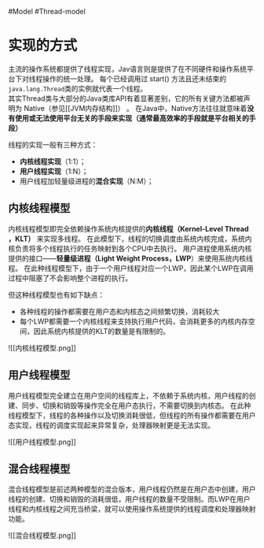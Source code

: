 #Model #Thread-model

# 实现的方式
主流的操作系统都提供了线程实现，Jav语言则是提供了在不同硬件和操作系统平台下对线程操作的统一处理。
每个已经调用过 start() 方法且还未结束的`java.lang.Thread`类的实例就代表一个线程。  
其实Thread类与大部分的Java类库API有着显著差别，它的所有关键方法都被声明为 Native（参见[[JVM内存结构]]） 。
在Java中，Native方法往往就意味着**没有使用或无法使用平台无关的手段来实现（通常最高效率的手段就是平台相关的手段）**

线程的实现一般有三种方式：
-   **内核线程实现**（1:1）；
-   **用户线程实现**（1:N）；
-   用户线程加轻量级进程的**混合实现**（N:M）；

## 内核线程模型
内核线程模型即完全依赖操作系统内核提供的**内核线程（Kernel-Level Thread ，KLT）** 来实现多线程。
在此模型下，线程的切换调度由系统内核完成，系统内核负责将多个线程执行的任务映射到各个CPU中去执行。
用户进程使用系统内核提供的接口——**轻量级进程（Light Weight Process，LWP**）来使用系统内核线程。
在此种线程模型下，由于一个用户线程对应一个LWP，因此某个LWP在调用过程中阻塞了不会影响整个进程的执行。

但这种线程模型也有如下缺点：
-   各种线程的操作都需要在用户态和内核态之间频繁切换，消耗较大
-   每个LWP都需要一个内核线程来支持执行用户代码，会消耗更多的内核内存空间，因此系统内核提供的KLT的数量是有限制的。


![[内核线程模型.png]]


## 用户线程模型
用户线程模型完全建立在用户空间的线程库上，不依赖于系统内核，用户线程的创建、同步、切换和销毁等操作完全在用户态执行，不需要切换到内核态。
在此种线程模型下，线程的各种操作以及切换消耗很低，但线程的所有操作都需要在用户态实现，线程的调度实现起来异常复杂，处理器映射更是无法实现。

![[用户线程模型.png]]


## 混合线程模型
混合线程模型是前述两种模型的混合版本，用户线程仍然是在用户态中创建，用户线程的创建、切换和销毁的消耗很低，用户线程的数量不受限制。而LWP在用户线程和内核线程之间充当桥梁，就可以使用操作系统提供的线程调度和处理器映射功能。

![[混合线程模型.png]]